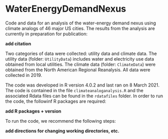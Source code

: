 # WaterEnergyDemandNexus

Code and data for an analysis of the water-energy demand nexus using climate analogs of 46 major US cities. The results from the analysis are currently in preparation for publication: 

**add citation**

Two categories of data were collected: utility data and climate data. The utility data (folder: `UtilityData`) includes water and electricity use data obtained from local utilities. The climate data (folder: `ClimateData`) were obtained from the North American Regional Reanalysis. All data were collected in 2019.

The code was developed in R version 4.0.2 and last ran on 8 March 2021. The code is contained in the file `climateanaloganalysis.R` and the associated Rdata files can be found in the `rdatafiles` folder. In order to run the code, the followinf R packages are required: 

**add R packages + version**

To run the code, we recommend the following steps: 

**add directions for changing working directories, etc.**
